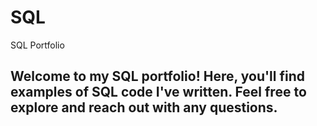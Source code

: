 # SQL
SQL Portfolio
## Welcome to my SQL portfolio! Here, you'll find examples of SQL code I've written. Feel free to explore and reach out with any questions.
